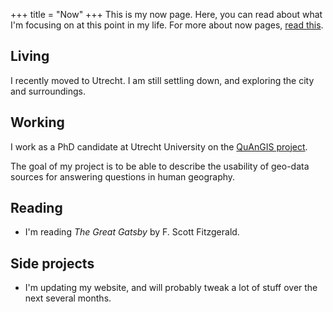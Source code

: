 +++
title = "Now"
+++
This is my now page.
Here, you can read about what I'm focusing on at this point in my life.
For more about now pages, [read this](https://nownownow.com/about).

## Living
I recently moved to Utrecht.
I am still settling down, and exploring the city and surroundings.

## Working
I work as a PhD candidate at Utrecht University on the [QuAnGIS project](https://www.questionbasedanalysis.com/).

The goal of my project is to be able to describe the usability of geo-data sources for answering questions in human geography.

## Reading
* I'm reading *The Great Gatsby* by F. Scott Fitzgerald.

## Side projects
* I'm updating my website, and will probably tweak a lot of stuff over the next several months.
